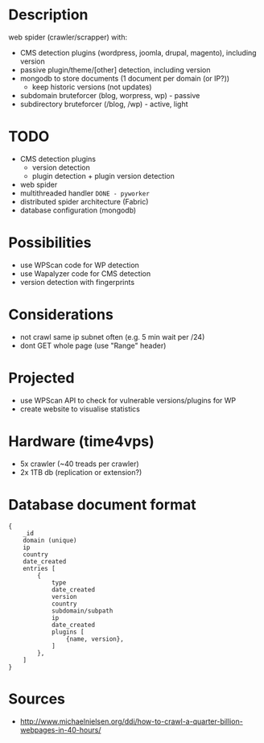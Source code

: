 # Description
web spider (crawler/scrapper) with:
- CMS detection plugins (wordpress, joomla, drupal, magento), including version
- passive plugin/theme/[other] detection, including version
- mongodb to store documents (1 document per domain (or IP?))
    - keep historic versions (not updates)
- subdomain bruteforcer (blog, worpress, wp) - passive
- subdirectory bruteforcer (/blog, /wp) - active, light

# TODO
- CMS detection plugins
	- version detection
	- plugin detection + plugin version detection
- web spider
- multithreaded handler `DONE - pyworker`
- distributed spider architecture (Fabric)
- database configuration (mongodb)

# Possibilities
- use WPScan code for WP detection
- use Wapalyzer code for CMS detection
- version detection with fingerprints

# Considerations
- not crawl same ip subnet often (e.g. 5 min wait per /24)
- dont GET whole page (use "Range" header)

# Projected
- use WPScan API to check for vulnerable versions/plugins for WP
- create website to visualise statistics

# Hardware (time4vps)
- 5x crawler (~40 treads per crawler)
- 2x 1TB db (replication or extension?)

# Database document format
```
{
	_id
	domain (unique)
	ip
	country
	date_created
	entries [
		{
			type
			date_created
			version
			country
			subdomain/subpath
			ip
			date_created
			plugins [
				{name, version},
			]
		},
	]
}
```

# Sources
- http://www.michaelnielsen.org/ddi/how-to-crawl-a-quarter-billion-webpages-in-40-hours/

